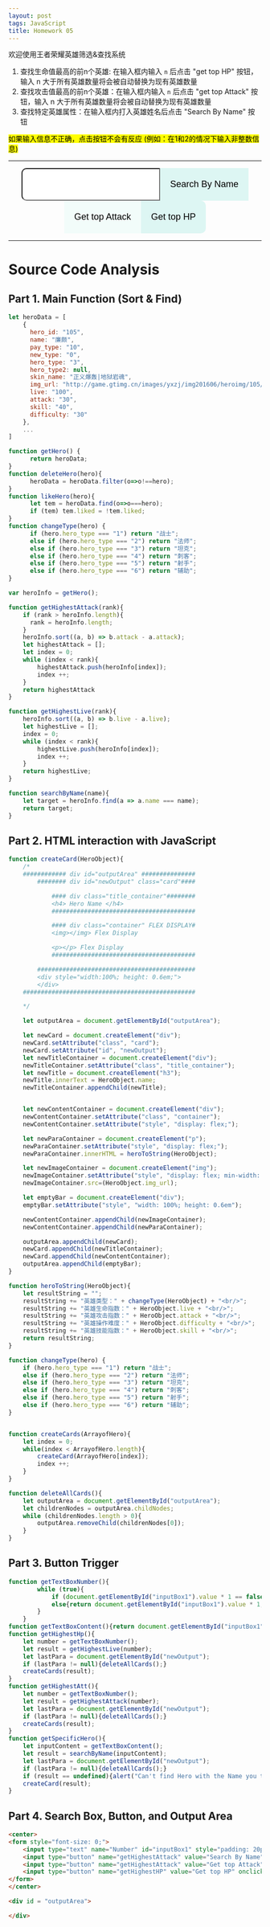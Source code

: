 ```yaml
---
layout: post
tags: JavaScript
title: Homework 05
---
```

<head>
    <script type="text/javascript" src="https://markchenyutian.github.io/Markchen_Blog/ComputerScience3_Homework/Week_5/Homework05.js"></script>
    <script type="text/javascript" src="https://markchenyutian.github.io/Markchen_Blog/ComputerScience3_Homework/Week_5/htmlInteraction.js"></script>
    <link rel="stylesheet" type="text/css" href="https://markchenyutian.github.io/Markchen_Blog/Asset/css/Unified_Style.css">
</head>

<script>
    function getTextBoxNumber(){
        while (true){
            if (document.getElementById("inputBox1").value * 1 == false){alert("invalid input");}
            else{return document.getElementById("inputBox1").value * 1;}
        }
    }
    function getTextBoxContent(){return document.getElementById("inputBox1").value;}
    function getHighestHp(){
        let number = getTextBoxNumber();
        let result = getHighestLive(number);
        let lastPara = document.getElementById("newOutput");
        if (lastPara != null){deleteAllCards();}
        createCards(result);
    }
    function getHighestAtt(){
        let number = getTextBoxNumber();
        let result = getHighestAttack(number);
        let lastPara = document.getElementById("newOutput");
        if (lastPara != null){deleteAllCards();}
        createCards(result);
    }
    function getSpecificHero(){
        let inputContent = getTextBoxContent();
        let result = searchByName(inputContent);
        let lastPara = document.getElementById("newOutput");
        if (lastPara != null){deleteAllCards();}
        if (result == undefined){alert("Can't find Hero with the Name you typed."); return;}
        createCard(result);
    }
</script>

欢迎使用王者荣耀英雄筛选&查找系统
1. 查找生命值最高的前n个英雄: 在输入框内输入 `n` 后点击 "get top HP" 按钮，输入 n 大于所有英雄数量将会被自动替换为现有英雄数量
2. 查找攻击值最高的前n个英雄：在输入框内输入 `n` 后点击 "get top Attack" 按钮，输入 n 大于所有英雄数量将会被自动替换为现有英雄数量
3. 查找特定英雄属性：在输入框内打入英雄姓名后点击 "Search By Name" 按钮

<mark>如果输入信息不正确，点击按钮不会有反应 (例如：在1和2的情况下输入非整数信息)</mark>

---

<center>
<form style="font-size: 0;">
    <input type="text" name="Number" id="inputBox1" style="padding: 20px 20px; border-radius: 10px 0 0 10px; font-size: 18px; border:1px 0px 1px 1px whitesmoke"/>
    <input type="button" name="getHighestAttack" value="Search By Name" onclick="getSpecificHero();" style="padding: 22px 20px; font-size: 18px; border: 1px whitesmoke; background-color: #ddf6f3;"/>
    <input type="button" name="getHighestAttack" value="Get top Attack" onclick="getHighestAtt();" style="padding: 22px 20px; font-size: 18px; border: 1px whitesmoke; background-color: #F2FcFA;"/>
    <input type="button" name="getHighestHP" value="Get top HP" onclick="getHighestHp();" style="padding: 22px 20px; border-radius: 0 10px 10px 0; font-size: 18px; border: 2px whitesmoke; background-color: #ddf6f3;"/>
</form>
</center>


<div id = "outputArea">
</div>

---

# Source Code Analysis

## Part 1. Main Function (Sort & Find)

```javascript
let heroData = [
    {
      hero_id: "105",
      name: "廉颇",
      pay_type: "10",
      new_type: "0",
      hero_type: "3",
      hero_type2: null,
      skin_name: "正义爆轰|地狱岩魂",
      img_url: "http://game.gtimg.cn/images/yxzj/img201606/heroimg/105/105.jpg",
      live: "100",
      attack: "30",
      skill: "40",
      difficulty: "30"
    },
    ...
]

function getHero() {
      return heroData;
}
function deleteHero(hero){
      heroData = heroData.filter(o=>o!==hero);
}
function likeHero(hero){
      let tem = heroData.find(o=>o===hero);
      if (tem) tem.liked = !tem.liked;
}
function changeType(hero) {
      if (hero.hero_type === "1") return "战士";
      else if (hero.hero_type === "2") return "法师";
      else if (hero.hero_type === "3") return "坦克";
      else if (hero.hero_type === "4") return "刺客";
      else if (hero.hero_type === "5") return "射手";
      else if (hero.hero_type === "6") return "辅助";
}

var heroInfo = getHero();

function getHighestAttack(rank){
    if (rank > heroInfo.length){
      rank = heroInfo.length;
    }
    heroInfo.sort((a, b) => b.attack - a.attack);
    let highestAttack = [];
    let index = 0;
    while (index < rank){
        highestAttack.push(heroInfo[index]);
        index ++;
    }
    return highestAttack
}

function getHighestLive(rank){
    heroInfo.sort((a, b) => b.live - a.live);
    let highestLive = [];
    index = 0;
    while (index < rank){
        highestLive.push(heroInfo[index]);
        index ++;
    }
    return highestLive;
}

function searchByName(name){
    let target = heroInfo.find(a => a.name === name);
    return target;
}
```

## Part 2. HTML interaction with JavaScript

```javascript
function createCard(HeroObject){
    /*
    ############ div id="outputArea" ###############
        ######## div id="newOutput" class="card"####

            #### div class="title_container"########
            <h4> Hero Name </h4>
            ########################################

            #### div class="container" FLEX DISPLAY#
            <img></img> Flex Display

            <p></p> Flex Display
            ########################################

        ############################################
        <div style="width:100%; height: 0.6em;">
        </div>
    ################################################

    */

    let outputArea = document.getElementById("outputArea");

    let newCard = document.createElement("div");
    newCard.setAttribute("class", "card");
    newCard.setAttribute("id", "newOutput");
    let newTitleContainer = document.createElement("div");
    newTitleContainer.setAttribute("class", "title_container");
    let newTitle = document.createElement("h3");
    newTitle.innerText = HeroObject.name;
    newTitleContainer.appendChild(newTitle);


    let newContentContainer = document.createElement("div");
    newContentContainer.setAttribute("class", "container");
    newContentContainer.setAttribute("style", "display: flex;");

    let newParaContainer = document.createElement("p");
    newParaContainer.setAttribute("style", "display: flex;");
    newParaContainer.innerHTML = heroToString(HeroObject);

    let newImageContainer = document.createElement("img");
    newImageContainer.setAttribute("style", "display: flex; min-width: 150px;");
    newImageContainer.src=(HeroObject.img_url);

    let emptyBar = document.createElement("div");
    emptyBar.setAttribute("style", "width: 100%; height: 0.6em");

    newContentContainer.appendChild(newImageContainer);
    newContentContainer.appendChild(newParaContainer);

    outputArea.appendChild(newCard);
    newCard.appendChild(newTitleContainer);
    newCard.appendChild(newContentContainer);
    outputArea.appendChild(emptyBar);
}

function heroToString(HeroObject){
    let resultString = "";
    resultString += "英雄类型：" + changeType(HeroObject) + "<br/>";
    resultString += "英雄生命指数：" + HeroObject.live + "<br/>";
    resultString += "英雄攻击指数：" + HeroObject.attack + "<br/>";
    resultString += "英雄操作难度：" + HeroObject.difficulty + "<br/>";
    resultString += "英雄技能指数：" + HeroObject.skill + "<br/>";
    return resultString;
}

function changeType(hero) {
    if (hero.hero_type === "1") return "战士";
    else if (hero.hero_type === "2") return "法师";
    else if (hero.hero_type === "3") return "坦克";
    else if (hero.hero_type === "4") return "刺客";
    else if (hero.hero_type === "5") return "射手";
    else if (hero.hero_type === "6") return "辅助";
}


function createCards(ArrayofHero){
    let index = 0;
    while(index < ArrayofHero.length){
        createCard(ArrayofHero[index]);
        index ++;
    }
}

function deleteAllCards(){
    let outputArea = document.getElementById("outputArea");
    let childrenNodes = outputArea.childNodes;
    while (childrenNodes.length > 0){
        outputArea.removeChild(childrenNodes[0]);
    }
}
```

## Part 3. Button Trigger
```javascript
function getTextBoxNumber(){
        while (true){
            if (document.getElementById("inputBox1").value * 1 == false){alert("invalid input");}
            else{return document.getElementById("inputBox1").value * 1;}
        }
    }
function getTextBoxContent(){return document.getElementById("inputBox1").value;}
function getHighestHp(){
    let number = getTextBoxNumber();
    let result = getHighestLive(number);
    let lastPara = document.getElementById("newOutput");
    if (lastPara != null){deleteAllCards();}
    createCards(result);
}
function getHighestAtt(){
    let number = getTextBoxNumber();
    let result = getHighestAttack(number);
    let lastPara = document.getElementById("newOutput");
    if (lastPara != null){deleteAllCards();}
    createCards(result);
}
function getSpecificHero(){
    let inputContent = getTextBoxContent();
    let result = searchByName(inputContent);
    let lastPara = document.getElementById("newOutput");
    if (lastPara != null){deleteAllCards();}
    if (result == undefined){alert("Can't find Hero with the Name you typed."); return;}
    createCard(result);
}
```

## Part 4. Search Box, Button, and Output Area
```html
<center>
<form style="font-size: 0;">
    <input type="text" name="Number" id="inputBox1" style="padding: 20px 20px; border-radius: 10px 0 0 10px; font-size: 18px; border:1px 0px 1px 1px whitesmoke"/>
    <input type="button" name="getHighestAttack" value="Search By Name" onclick="getSpecificHero();" style="padding: 22px 20px; font-size: 18px; border: 1px whitesmoke; background-color: #F2FcFA;"/>
    <input type="button" name="getHighestAttack" value="Get top Attack" onclick="getHighestAtt();" style="padding: 22px 20px; font-size: 18px; border: 1px whitesmoke; background-color: #F2FcFA;"/>
    <input type="button" name="getHighestHP" value="Get top HP" onclick="getHighestHp();" style="padding: 22px 20px; border-radius: 0 10px 10px 0; font-size: 18px; border: 2px whitesmoke; background-color: #ddf6f3;"/>
</form>
</center>

<div id = "outputArea">

</div>
```